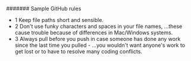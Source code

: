 ####### Sample GitHub rules

- 1 Keep file paths short and sensible.
- 2 Don't use funky characters and spaces in your file names, 
...these cause trouble because of differences in Mac/Windows systems.
- 3 Always pull before you push in case someone has done any work since the last time you pulled - 
...you wouldn't want anyone's work to get lost or to have to resolve many coding conflicts.
